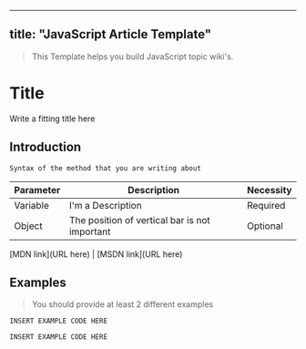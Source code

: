 
---
title: "JavaScript Article Template"
---

> This Template helps you build JavaScript topic wiki's.

# Title

Write a fitting title here

## Introduction

    Syntax of the method that you are writing about

Parameter | Description | Necessity  
--------- | --------------------------------------------- | ---------  
Variable | I'm a Description | Required  
Object | The position of vertical bar is not important | Optional

[MDN link](URL here) | [MSDN link](URL here)

## Examples

> You should provide at least 2 different examples

    INSERT EXAMPLE CODE HERE

    INSERT EXAMPLE CODE HERE
